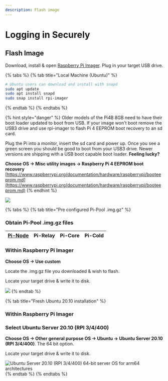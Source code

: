 ```yaml
---
description: Flash image
---
```


# Logging in Securely

## Flash Image

Download, install & open [Raspberry Pi Imager](https://github.com/raspberrypi/rpi-imager/releases/latest). Plug in your target USB drive.

{% tabs %}
{% tab title="Local Machine \(Ubuntu\)" %}
```bash
# Ubuntu users can download and install with snapd
sudo apt update
sudo apt install snapd
sudo snap install rpi-imager
```
{% endtab %}
{% endtabs %}

{% hint style="danger" %}
Older models of the Pi4B 8GB need to have their boot loader updated to boot from USB. If your image won't boot remove the USB3 drive and use rpi-imager to flash Pi 4 EEPROM boot recovery to an sd card.

Plug the Pi into a monitor, insert the sd card and power up. Once you see a green screen you should be good to boot from your USB3 drive. Newer versions are shipping with a USB boot capable boot loader. **Feeling lucky?**

**Choose OS -&gt; Misc utility images -&gt; Raspberry Pi 4 EEPROM boot recovery** [https://www.raspberrypi.org/documentation/hardware/raspberrypi/booteeprom.md](https://www.raspberrypi.org/documentation/hardware/raspberrypi/booteeprom.md)
{% endhint %}

![](https://github.com/ADA-Pi/master/tree/42feb4f662fbbc432fc29b6ee86d40f697245c88/intermediate-guide/pi-pool-tutorial/.gitbook/assets/image.png)

{% tabs %}
{% tab title="Pre configured Pi-Pool .img.gz" %}
### Obtain Pi-Pool .img.gz files

| [Pi-Node](https://db.adamantium.online/Pi-Node.img.gz) | Pi-Relay | Pi-Core | Pi-Cold |
| :--- | :--- | :--- | :--- |


### Within Raspberry Pi Imager

**Choose OS -&gt; Use custom**

Locate the .img.gz file you downloaded & wish to flash.

Locate your target drive & write it to disk.

![](https://github.com/ADA-Pi/master/tree/42feb4f662fbbc432fc29b6ee86d40f697245c88/intermediate-guide/pi-pool-tutorial/.gitbook/assets/image%20%282%29.png)
{% endtab %}

{% tab title="Fresh Ubuntu 20.10 installation" %}
### Within Raspberry Pi Imager

### Select  Ubuntu Server 20.10 \(RPI 3/4/400\)

**Choose OS -&gt; Other general purpose OS -&gt; Ubuntu -&gt; Ubuntu Server 20.10 \(RPI 3/4/400\)**. The 64 bit option.

Locate your target drive & write it to disk.

![Ubuntu Server 20.10 \(RPI 3/4/400\) 64-bit server OS for arm64 architectures](https://github.com/ADA-Pi/master/tree/42feb4f662fbbc432fc29b6ee86d40f697245c88/intermediate-guide/pi-pool-tutorial/.gitbook/assets/image%20%281%29.png)
{% endtab %}
{% endtabs %}

